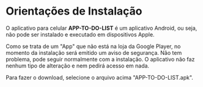 # Orientações de Instalação

O aplicativo para celular **APP-TO-DO-LIST** é um aplicativo Android, ou seja, não pode ser instalado e executado em dispositivos Apple.

Como se trata de um "App" que não está na loja da Google Player, no momento da instalação será emitido um aviso de segurança. Não tem problema, pode seguir normalmente com a instalação. O aplicativo não faz nenhum tipo de alteração e nem pedirá acesso em nada.

Para fazer o download, selecione o arquivo acima "APP-TO-DO-LIST.apk".